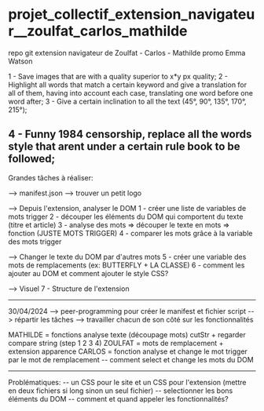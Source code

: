 # projet_collectif_extension_navigateur\_\_zoulfat_carlos_mathilde

repo git extension navigateur de Zoulfat - Carlos - Mathilde promo Emma Watson

1 - Save images that are with a quality superior to x*y px quality;
2 - Highlight all words that match a certain keyword and give a translation for all of them, having into account each case, translating one word before one word after;
3 - Give a certain inclination to all the text (45°, 90°, 135°, 170°, 215°);

4 - Funny 1984 censorship, replace all the words style that arent under a certain rule book to be followed;
-----------------------------------------------------------------------------------------------------------

 Grandes tâches à réaliser:

--> manifest.json
--> trouver un petit logo

--> Depuis l'extension, analyser le DOM
 1 - créer une liste de variables de mots trigger 
 2 - découper les éléments du DOM qui comportent du texte (titre et article)
 3 - analyse des mots => découper le texte en mots => fonction (JUSTE MOTS TRIGGER)
 4 - comparer les mots grâce à la variable des mots trigger

--> Changer le texte du DOM par d'autres mots
 5 - créer une variable des mots de remplacements (ex: BUTTERFLY + LA CLASSE)
 6 - comment les ajouter au DOM et comment ajouter le style CSS?

 --> Visuel
 7 - Structure de l'extension

-----------------------------------------------------------------------------------------------------------

30/04/2024
--> peer-programming pour créer le manifest et fichier script
--> répartir les tâches 
--> travailler chacun de son côté sur les fonctionnalités

MATHILDE = fonctions analyse texte (découpage mots) cutStr + regarder compare string (step 1 2 3 4)
ZOULFAT = mots de remplacement + extension apparence 
CARLOS = fonction analyse et change le mot trigger par le mot de remplacement -- comment select et change les mots du DOM

-----------------------------------------------------------------------------------------------------------

Problématiques:
-- un CSS pour le site et un CSS pour l'extension (mettre en deux fichiers si long sinon un seul fichier)
-- selectionner les bons éléments du DOM
-- comment et quand appeler les fonctionnalités?
